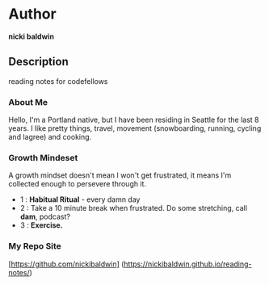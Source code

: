 # Author
**nicki baldwin**

## Description
reading notes for codefellows

### About Me 
Hello, I'm a Portland native, but I have been residing in Seattle for the last 8 years. I like pretty things, travel, movement (snowboarding, running, cycling and lagree) and cooking.

### Growth Mindeset
A growth mindset doesn't mean I won't get frustrated, it means I'm collected enough to persevere through it.
* 1 : **Habitual Ritual** - every damn day
* 2 : Take a 10 minute break when frustrated. Do some stretching, call **dam**, podcast?
* 3 : **Exercise.**

### My Repo Site
[https://github.com/nickibaldwin] (https://nickibaldwin.github.io/reading-notes/)
